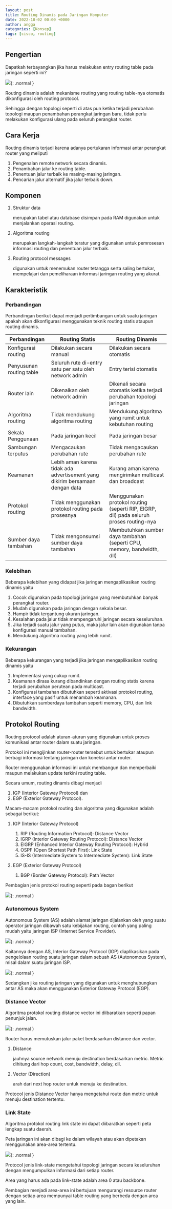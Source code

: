 ```yaml
---
layout: post
title: Routing Dinamis pada Jaringan Komputer
date: 2022-10-02 00:00 +0000
author: angga
categories: [Konsep]
tags: [cisco, routing]
---
```


## Pengertian

Dapatkah terbayangkan jika harus melakukan entry routing table pada jaringan seperti ini?

![](/assets/img/2022-10-02-routing-dinamis-pada-jaringan-komputer/01.png){: .normal }

Routing dinamis adalah mekanisme routing yang routing table-nya otomatis dikonfigurasi oleh routing protocol.

Sehingga dengan topologi seperti di atas pun ketika terjadi perubahan topologi maupun penambahan perangkat jaringan baru, tidak perlu melakukan konfigurasi ulang pada seluruh perangkat router.

## Cara Kerja

Routing dinamis terjadi karena adanya pertukaran informasi antar perangkat router yang meliputi

1. Pengenalan remote network secara dinamis.
2. Penambahan jalur ke routing table.
3. Penentuan jalur terbaik ke masing-masing jaringan.
4. Pencarian jalur alternatif jika jalur terbaik down.

## Komponen

1. Struktur data

   merupakan tabel atau database disimpan pada RAM digunakan untuk menjalankan operasi routing.

2. Algoritma routing

   merupakan langkah-langkah teratur yang digunakan untuk pemrosesan informasi routing dan penentuan jalur terbaik.

3. Routing protocol messages

   digunakan untuk menemukan router tetangga serta saling bertukar, mempelajari dan pemeliharaan informasi jaringan routing yang akurat.

## Karakteristik

### Perbandingan

Perbandingan berikut dapat menjadi pertimbangan untuk suatu jaringan apakah akan dikonfigurasi menggunakan teknik routing statis ataupun routing dinamis.

| Perbandingan             | Routing Statis                                                               | Routing Dinamis                                                                        |
| ------------------------ | ---------------------------------------------------------------------------- | -------------------------------------------------------------------------------------- |
| Konfigurasi routing      | Dilakukan secara manual                                                      | Dilakukan secara otomatis                                                              |
| Penyusunan routing table | Seluruh rute di-entry satu per satu oleh network admin                       | Entry terisi otomatis                                                                  |
| Router Iain              | Dikenalkan oleh network admin                                                | Dikenali secara otomatis ketika terjadi perubahan topologi jaringan                    |
| Algoritma routing        | Tidak mendukung algoritma routing                                            | Mendukung algoritma yang rumit untuk kebutuhan routing                                 |
| Sekala Penggunaan        | Pada jaringan kecil                                                          | Pada jaringan besar                                                                    |
| Sambungan terputus       | Mengacaukan perubahan rute                                                   | Tidak mengacaukan perubahan rute                                                       |
| Keamanan                 | Lebih aman karena tidak ada advertisement yang dikirim bersamaan dengan data | Kurang aman karena mengirimkan multicast dan broadcast                                 |
| Protokol routing         | Tidak menggunakan protokol routing pada prosesnya                            | Menggunakan protokol routing (seperti RIP, EIGRP, dll) pada seluruh proses routing-nya |
| Sumber daya tambahan     | Tidak mengonsumsi sumber daya tambahan                                       | Membutuhkan sumber daya tambahan (seperti CPU, memory, bandwidth, dll)                 |

### Kelebihan

Beberapa kelebihan yang didapat jika jaringan mengaplikasikan routing dinamis yaitu

1. Cocok digunakan pada topologi jaringan yang membutuhkan banyak perangkat router.
1. Mudah digunakan pada jaringan dengan sekala besar.
1. Hampir tidak tergantung ukuran jaringan.
1. Kesalahan pada jalur tidak mempengaruhi jaringan secara keseluruhan.
1. Jika terjadi suatu jalur yang putus, maka jalur lain akan digunakan tanpa konfigurasi manual tambahan.
1. Mendukung algoritma routing yang lebih rumit.

### Kekurangan

Beberapa kekurangan yang terjadi jika jaringan mengaplikasikan routing dinamis yaitu

1. Implementasi yang cukup rumit.
2. Keamanan dirasa kurang dibandinkan dengan routing statis karena terjadi perubahan perutean pada multicast.
3. Konfigurasi tambahan dibutuhkan seperti aktivasi protokol routing, interface yang pasif untuk menambah keamanan.
4. Dibutuhkan sumberdaya tambahan seperti memory, CPU, dan link bandwidth.

## Protokol Routing

Routing protocol adalah aturan-aturan yang digunakan untuk proses komunikasi antar router dalam suatu jaringan.

Protokol ini mengijinkan router-router tersebut untuk bertukar ataupun berbagi informasi tentang jaringan dan koneksi antar router.

Router menggunakan informasi ini untuk membangun dan memperbaiki maupun melakukan update terkini routing table.

Secara umum, routing dinamis dibagi menjadi

1. IGP (Interior Gateway Protocol) dan
1. EGP (Exterior Gateway Protocol).

Macam-macam protokol routing dan algoritma yang digunakan adalah sebagai berikut:

1. IGP (Interior Gateway Protocol)

   1. RIP (Routing Information Protocol): Distance Vector
   1. IGRP (Interior Gateway Routing Protocol): Distance Vector
   1. EIGRP (Enhanced Interior Gateway Routing Protocol): Hybrid
   1. OSPF (Open Shortest Path First): Link State
   1. IS-IS (Intermediate System to Intermediate System): Link State

1. EGP (Exterior Gateway Protocol)

   1. BGP (Border Gateway Protocol): Path Vector

Pembagian jenis protokol routing seperti pada bagan berikut

![](/assets/img/2022-10-02-routing-dinamis-pada-jaringan-komputer/03.png){: .normal }

### Autonomous System

Autonomous System (AS) adalah alamat jaringan dijalankan oleh yang suatu operator jaringan dibawah satu kebijakan routing, contoh yang paling mudah yaitu jaringan ISP (Internet Service Provider).

![](/assets/img/2022-10-02-routing-dinamis-pada-jaringan-komputer/04.png){: .normal }

Kaitannya dengan AS, Interior Gateway Protocol (IGP) diaplikasikan pada pengelolaan routing suatu jaringan dalam sebuah AS (Autonomous System), misal dalam suatu jaringan ISP.

![](/assets/img/2022-10-02-routing-dinamis-pada-jaringan-komputer/05.png){: .normal }

Sedangkan jika routing jaringan yang digunakan untuk menghubungkan antar AS maka akan menggunakan Exterior Gateway Protocol (EGP).

### Distance Vector

Algoritma protokol routing distance vector ini diibaratkan seperti papan penunjuk jalan.

![](/assets/img/2022-10-02-routing-dinamis-pada-jaringan-komputer/06.png){: .normal }

Router harus memutuskan jalur paket berdasarkan distance dan vector.

1. Distance

   jauhnya source network menuju destination berdasarkan metric. Metric dihitung dari hop count, cost, bandwidth, delay, dll.

1. Vector (Direction)

   arah dari next hop router untuk menuju ke destination.

Protocol jenis Distance Vector hanya mengetahui route dan metric untuk menuju destination tertentu.

### Link State

Algoritma protokol routing link state ini dapat diibaratkan seperti peta lengkap suatu daerah.

Peta jaringan ini akan dibagi ke dalam wilayah atau akan dipetakan menggunakan area-area tertentu.

![](/assets/img/2022-10-02-routing-dinamis-pada-jaringan-komputer/07.png){: .normal }

Protocol jenis link-state mengetahui topologi jaringan secara keseluruhan dengan mengumpulkan informasi dari setiap router.

Area yang harus ada pada link-state adalah area 0 atau backbone.

Pembagian menjadi area-area ini bertujuan mengurangi resource router dengan setiap area mempunyai table routing yang berbeda dengan area yang lain.

